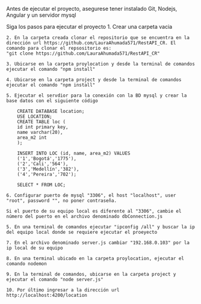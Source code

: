 Antes de ejecutar el proyecto, asegurese tener instalado Git, Nodejs, Angular y un servidor mysql 

Siga los pasos para ejecutar el proyecto
    1. Crear una carpeta vacia

    2. En la carpeta creada clonar el repositorio que se encuentra en la dirección url https://github.com/LauraAhumada571/RestAPI_CR. El comando para clonar el repsositorio es: 
    "git clone https://github.com/LauraAhumada571/RestAPI_CR"

    3. Ubicarse en la carpeta proylocation y desde la terminal de comandos ejecutar el comando "npm install"

    4. Ubicarse en la carpeta project y desde la terminal de comandos ejecutar el comando "npm install"

    5. Ejecutar el servdior para la conexión con la BD mysql y crear la base datos con el siguiente código

        CREATE DATABASE location;
        USE LOCATION;
        CREATE TABLE loc (
        id int primary key,
        name varchar(20),
        area_m2 int 
        );

        INSERT INTO LOC (id, name, area_m2) VALUES 
        ('1','Bogotá','1775'),
        ('2','Cali','564'), 
        ('3','Medellín','382'),  
        ('4','Pereira','702');

        SELECT * FROM LOC;

    6. Configurar puerto de mysql "3306", el host "localhost", user "root", password "", no poner contraseña. 

    Si el puerto de su equipo local es diferente al "3306", cambie el número del puerto en el archivo denominado dbConnection.js

    5. En una terminal de comandos ejecutar "ipconfig /all" y buscar la ip del equipo local donde se requiere ejecutar el proeyecto

    7. En el archivo denominado server.js cambiar "192.168.0.103" por la ip local de su equipo

    8. En una terminal ubicado en la carpeta proylocation, ejecutar el comando nodemon 

    9. En la terminal de comandos, ubicarse en la carpeta project y ejecutar el comando "node server.js"

    10. Por último ingresar a la dirección url http://localhost:4200/location
            

